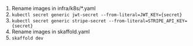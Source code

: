 1. Rename images in infra/k8s/*.yaml
2. `kubectl secret generic jwt-secret --from-literal=JWT_KEY={secret}`
3. `kubectl secret generic stripe-secret --from-literal=STRIPE_API_KEY={secret}`
4. Rename images in skaffold.yaml
5. `skaffold dev`
